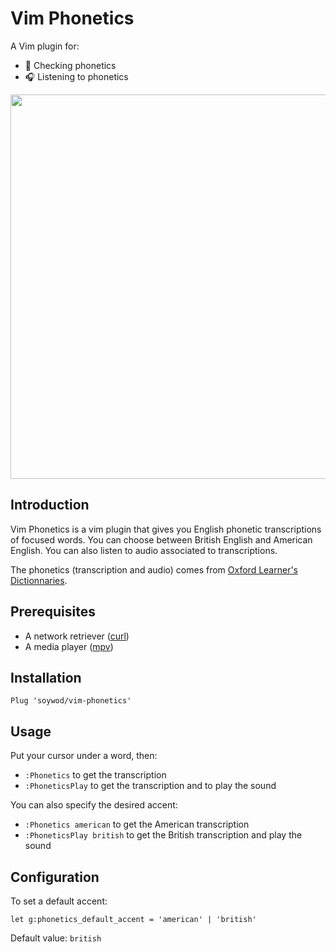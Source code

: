 # Vim Phonetics

A Vim plugin for:
 - 📖 Checking phonetics
 - 🎧 Listening to phonetics

<p align="center">
<img  width="615" src="https://user-images.githubusercontent.com/10437171/40181075-890f753e-59e8-11e8-801c-7f8d64514c91.gif"></img>
</p>

## Introduction

Vim Phonetics is a vim plugin that gives you English phonetic transcriptions of focused words.
You can choose between British English and American English.
You can also listen to audio associated to transcriptions.

The phonetics (transcription and audio) comes from [Oxford Learner's Dictionnaries](https://www.oxfordlearnersdictionaries.com/).

## Prerequisites

 - A network retriever ([curl](https://curl.haxx.se/))
 - A media player ([mpv](https://mpv.io/))

## Installation

```vim
Plug 'soywod/vim-phonetics'
```

## Usage

Put your cursor under a word, then:

 - `:Phonetics` to get the transcription
 - `:PhoneticsPlay` to get the transcription and to play the sound

You can also specify the desired accent:

 - `:Phonetics american` to get the American transcription
 - `:PhoneticsPlay british` to get the British transcription and play the sound

## Configuration

To set a default accent:

```vim
let g:phonetics_default_accent = 'american' | 'british'
```

Default value: `british`
